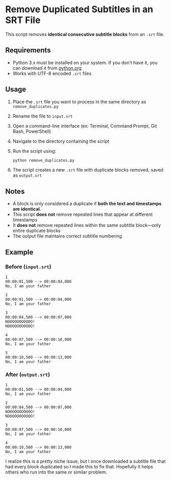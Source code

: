 # Remove Duplicated Subtitles in an SRT File

This script removes **identical consecutive subtitle blocks** from an `.srt` file.

## Requirements

* Python 3.x must be installed on your system. If you don’t have it, you can download it from [python.org](https://www.python.org/)
* Works with UTF-8 encoded `.srt` files

## Usage

1. Place the `.srt` file you want to process in the same directory as `remove_duplicates.py`
2. Rename the file to `input.srt`
3. Open a command-line interface (ex: Terminal, Command Prompt, Git Bash, PowerShell)
4. Navigate to the directory containing the script
5. Run the script using:

   ```sh
   python remove_duplicates.py
   ```

6. The script creates a new `.srt` file with duplicate blocks removed, saved as `output.srt`

## Notes

* A block is only considered a duplicate if **both the text and timestamps are identical**.
* This script **does not** remove repeated lines that appear at different timestamps
* It **does not** remove repeated lines within the same subtitle block&mdash;only entire duplicate blocks
* The output file maintains correct subtitle numbering

## Example

### **Before (`input.srt`)**
```srt
1
00:00:01,500 --> 00:00:04,000
No, I am your father

2
00:00:01,500 --> 00:00:04,000
No, I am your father

3
00:00:04,500 --> 00:00:07,000
NOOOOOOOOOOO!
NOOOOOOOOOOO!

4
00:00:07,500 --> 00:00:10,000
No, I am your father

5
00:00:10,500 --> 00:00:13,000
No, I am your father
```

### **After (`output.srt`)**
```srt
1
00:00:01,500 --> 00:00:04,000
No, I am your father

2
00:00:04,500 --> 00:00:07,000
NOOOOOOOOOOO!
NOOOOOOOOOOO!

3
00:00:07,500 --> 00:00:10,000
No, I am your father

4
00:00:10,500 --> 00:00:13,000
No, I am your father
```

I realize this is a pretty niche issue, but I once downloaded a subtitle file that had every block duplicated so I made this to fix that. Hopefully it helps others who run into the same or similar problem.